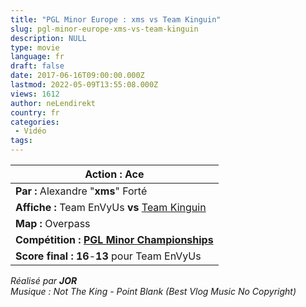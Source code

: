```yaml
---
title: "PGL Minor Europe : xms vs Team Kinguin"
slug: pgl-minor-europe-xms-vs-team-kinguin
description: NULL
type: movie
language: fr
draft: false
date: 2017-06-16T09:00:00.000Z
lastmod: 2022-05-09T13:55:08.000Z
views: 1612
author: neLendirekt
country: fr
categories:
 - Vidéo
tags:
---
```

| **Action :** Ace                                                                                         |
| -------------------------------------------------------------------------------------------------------- |
| **Par :** Alexandre "**xms**" Forté                                                                      |
| **Affiche :** Team EnVyUs **vs** [Team Kinguin](http://www.vakarm.net/scoreboard/team/Team-Kinguin/3188) |
| **Map :** Overpass                                                                                       |
| **Compétition : [PGL Minor Championships](/tournament/esl-pro-league-s5-europe/49)**                     |
| **Score final : 16**\-**13** pour Team EnVyUs                                                            |

  
_Réalisé par **JOR**_  
_Musique : Not The King - Point Blank (Best Vlog Music No Copyright)_
